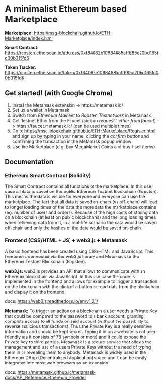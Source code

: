 # A minimalist Ethereum based Marketplace

**Marketplace:** https://msg-blockchain.github.io/ETH-Marketplace/index.html

**Smart Contract:** https://ropsten.etherscan.io/address/0xf64082e10684885cff685c20bd165fc00b315fd6

**Token Tracker:** https://ropsten.etherscan.io/token/0xf64082e10684885cff685c20bd165fc00b315fd6

## Get started! (with Google Chrome)

1. Install the Metamask extension -> https://metamask.io/
2. Set up a wallet in Metamask
3. Switch from *Ethereum Mainnet* to *Ropsten Testnetwork* in Metamask
4. Get Testnet Ether from the Faucet (cick on *request 1 ether from faucet*) -> https://faucet.metamask.io/ (can be used multiple times)
5. Go to https://msg-blockchain.github.io/ETH-Marketplace/Register.html and sign up by typing in your name, clicking the *confirm* button and confirming the transaction in the Metamask popup window
6. Use the Marketplace (e.g. buy MegaMarket Coins and buy / sell items)

## Documentation

### Ethereum Smart Contract (Solidity)

The Smart Contract contains all functions of the marketplace. In this use case all data is saved on the public Ethereum Testnet Blockchain (Ropsten). This means the data is visible for everyone and everyone can use the marketplace. The fact that all data is saved on-chain (vs off-chain) will lead to longer loading times of the data the more data the marketplace contains (eg. number of users and orders). Because of the high costs of storing data on a blockchain (at least on public blockchains) and the long loading times when retrieving data from it, in a real-life scenario the data would be saved off-chain and only the hashes of the data would be saved on-chain.

### Frontend (CSS/HTML + JS) + web3.js + Metamask

A basic frontend has been created using CSS/HTML and JavaScript. This frontend is connected via the web3.js library and Metamask to the Ethereum Testnet Blockchain (Ropsten).

**web3.js:** web3.js provides an API that allows to communicate with an Ethereum blockchain via JavaScript. In this use case the code is implemented in the frontend and allows for example to trigger a transaction on the blockchain with the click of a button or read data from the blockchain and display it on the frontend.

docs: https://web3js.readthedocs.io/en/v1.2.1/

**Metamask:** To trigger an action on a blockchain a user needs a Private Key that could be compared to the password to a bank account, granting complete access to all funds on said account (without the possibility to reverse malicious transactions). Thus the Private Key is a really sensitive information and should be kept secret. Typing it in on a website is not user-friendly (as it consists of 78 symbols or more) and it could expose the Private Key to third parties. Metamask is a secure service that allows the management and use of a users Private Keys without the need of typing them in or revealing them to anybody. Metamask is widely used in the Ethereum DApp (Decentralized Application) space and it can be easily integrated into most web browsers as an extension.

docs: https://metamask.github.io/metamask-docs/API_Reference/Ethereum_Provider
